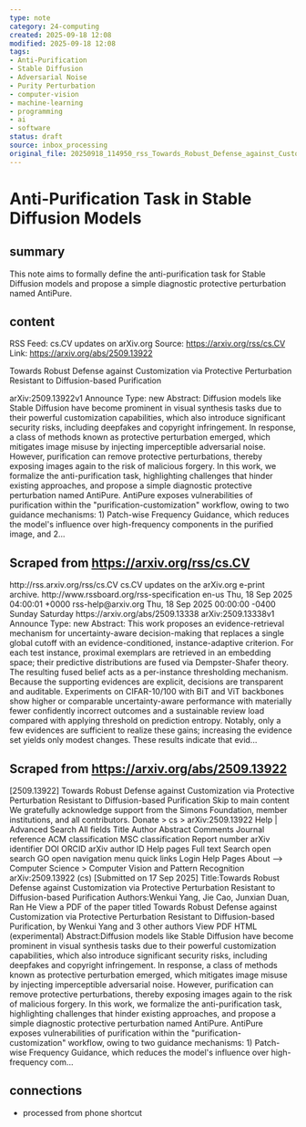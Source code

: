 ```yaml
---
type: note
category: 24-computing
created: 2025-09-18 12:08
modified: 2025-09-18 12:08
tags:
- Anti-Purification
- Stable Diffusion
- Adversarial Noise
- Purity Perturbation
- computer-vision
- machine-learning
- programming
- ai
- software
status: draft
source: inbox_processing
original_file: 20250918_114950_rss_Towards_Robust_Defense_against_Customization_via_P.txt
---
```



# Anti-Purification Task in Stable Diffusion Models

## summary
This note aims to formally define the anti-purification task for Stable Diffusion models and propose a simple diagnostic protective perturbation named AntiPure.

## content
RSS Feed: cs.CV updates on arXiv.org
Source: https://arxiv.org/rss/cs.CV
Link: https://arxiv.org/abs/2509.13922

Towards Robust Defense against Customization via Protective Perturbation Resistant to Diffusion-based Purification

arXiv:2509.13922v1 Announce Type: new Abstract: Diffusion models like Stable Diffusion have become prominent in visual synthesis tasks due to their powerful customization capabilities, which also introduce significant security risks, including deepfakes and copyright infringement. In response, a class of methods known as protective perturbation emerged, which mitigates image misuse by injecting imperceptible adversarial noise. However, purification can remove protective perturbations, thereby exposing images again to the risk of malicious forgery. In this work, we formalize the anti-purification task, highlighting challenges that hinder existing approaches, and propose a simple diagnostic protective perturbation named AntiPure. AntiPure exposes vulnerabilities of purification within the "purification-customization" workflow, owing to two guidance mechanisms: 1) Patch-wise Frequency Guidance, which reduces the model's influence over high-frequency components in the purified image, and 2...

## Scraped from https://arxiv.org/rss/cs.CV
<?xml version='1.0' encoding='UTF-8'?>
<rss xmlns:arxiv="http://arxiv.org/schemas/atom" xmlns:dc="http://purl.org/dc/elements/1.1/" xmlns:atom="http://www.w3.org/2005/Atom" xmlns:content="http://purl.org/rss/1.0/modules/content/" version="2.0">
  <channel>
    <title>cs.CV updates on arXiv.org</title>
    <link>http://rss.arxiv.org/rss/cs.CV</link>
    <description>cs.CV updates on the arXiv.org e-print archive.</description>
    <atom:link href="http://rss.arxiv.org/rss/cs.CV" rel="self" type="application/rss+xml"/>
    <docs>http://www.rssboard.org/rss-specification</docs>
    <language>en-us</language>
    <lastBuildDate>Thu, 18 Sep 2025 04:00:01 +0000</lastBuildDate>
    <managingEditor>rss-help@arxiv.org</managingEditor>
    <pubDate>Thu, 18 Sep 2025 00:00:00 -0400</pubDate>
    <skipDays>
      <day>Sunday</day>
      <day>Saturday</day>
    </skipDays>
    <item>
      <title>Proximity-Based Evidence Retrieval for Uncertainty-Aware Neural Networks</title>
      <link>https://arxiv.org/abs/2509.13338</link>
      <description>arXiv:2509.13338v1 Announce Type: new 
Abstract: This work proposes an evidence-retrieval mechanism for uncertainty-aware decision-making that replaces a single global cutoff with an evidence-conditioned, instance-adaptive criterion. For each test instance, proximal exemplars are retrieved in an embedding space; their predictive distributions are fused via Dempster-Shafer theory. The resulting fused belief acts as a per-instance thresholding mechanism. Because the supporting evidences are explicit, decisions are transparent and auditable. Experiments on CIFAR-10/100 with BiT and ViT backbones show higher or comparable uncertainty-aware performance with materially fewer confidently incorrect outcomes and a sustainable review load compared with applying threshold on prediction entropy. Notably, only a few evidences are sufficient to realize these gains; increasing the evidence set yields only modest changes. These results indicate that evid...


## Scraped from https://arxiv.org/abs/2509.13922
[2509.13922] Towards Robust Defense against Customization via Protective Perturbation Resistant to Diffusion-based Purification Skip to main content We gratefully acknowledge support from the Simons Foundation, member institutions, and all contributors. Donate &gt; cs &gt; arXiv:2509.13922 Help | Advanced Search All fields Title Author Abstract Comments Journal reference ACM classification MSC classification Report number arXiv identifier DOI ORCID arXiv author ID Help pages Full text Search open search GO open navigation menu quick links Login Help Pages About --> Computer Science > Computer Vision and Pattern Recognition arXiv:2509.13922 (cs) [Submitted on 17 Sep 2025] Title:Towards Robust Defense against Customization via Protective Perturbation Resistant to Diffusion-based Purification Authors:Wenkui Yang, Jie Cao, Junxian Duan, Ran He View a PDF of the paper titled Towards Robust Defense against Customization via Protective Perturbation Resistant to Diffusion-based Purification, by Wenkui Yang and 3 other authors View PDF HTML (experimental) Abstract:Diffusion models like Stable Diffusion have become prominent in visual synthesis tasks due to their powerful customization capabilities, which also introduce significant security risks, including deepfakes and copyright infringement. In response, a class of methods known as protective perturbation emerged, which mitigates image misuse by injecting imperceptible adversarial noise. However, purification can remove protective perturbations, thereby exposing images again to the risk of malicious forgery. In this work, we formalize the anti-purification task, highlighting challenges that hinder existing approaches, and propose a simple diagnostic protective perturbation named AntiPure. AntiPure exposes vulnerabilities of purification within the &#34;purification-customization&#34; workflow, owing to two guidance mechanisms: 1) Patch-wise Frequency Guidance, which reduces the model&#39;s influence over high-frequency com...


## connections
- processed from phone shortcut
